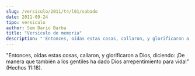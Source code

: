 ```yaml
---
slug: /versiculo/2011/t4/l01/sabado
date: 2011-09-24
tipo: versiculo
author: Sem Dario Barba
title: "Versiculo de memoria"
description: "'Entonces, oídas estas cosas, callaron, y glorificaron a Dios, diciendo: ¡De  manera que también a los gentiles ha dado Dios arrepentimiento para vida!'  (Hechos 11:18)."
---
```


"Entonces, oídas estas cosas, callaron, y glorificaron a Dios, diciendo: ¡De manera que también a los gentiles ha dado Dios arrepentimiento para vida!" (Hechos 11:18).
